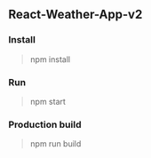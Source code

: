 ## React-Weather-App-v2

### Install

> npm install

### Run

> npm start

### Production build

> npm run build
